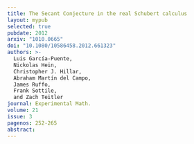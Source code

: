 ```yaml
---
title: The Secant Conjecture in the real Schubert calculus
layout: mypub
selected: true
pubdate: 2012
arxiv: "1010.0665"
doi: "10.1080/10586458.2012.661323"
authors: >-
  Luis García-Puente,
  Nickolas Hein,
  Christopher J. Hillar,
  Abraham Martín del Campo,
  James Ruffo,
  Frank Sottile,
  and Zach Teitler
journal: Experimental Math.
volume: 21
issue: 3
pagenos: 252-265
abstract:
---
```

